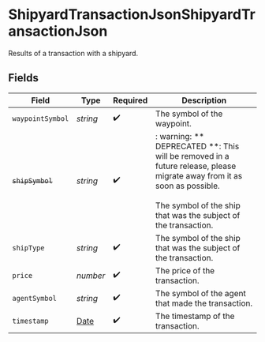 # ShipyardTransactionJsonShipyardTransactionJson

Results of a transaction with a shipyard.


## Fields

| Field                                                                                                                                                                                    | Type                                                                                                                                                                                     | Required                                                                                                                                                                                 | Description                                                                                                                                                                              |
| ---------------------------------------------------------------------------------------------------------------------------------------------------------------------------------------- | ---------------------------------------------------------------------------------------------------------------------------------------------------------------------------------------- | ---------------------------------------------------------------------------------------------------------------------------------------------------------------------------------------- | ---------------------------------------------------------------------------------------------------------------------------------------------------------------------------------------- |
| `waypointSymbol`                                                                                                                                                                         | *string*                                                                                                                                                                                 | :heavy_check_mark:                                                                                                                                                                       | The symbol of the waypoint.                                                                                                                                                              |
| ~~`shipSymbol`~~                                                                                                                                                                         | *string*                                                                                                                                                                                 | :heavy_check_mark:                                                                                                                                                                       | : warning: ** DEPRECATED **: This will be removed in a future release, please migrate away from it as soon as possible.<br/><br/>The symbol of the ship that was the subject of the transaction. |
| `shipType`                                                                                                                                                                               | *string*                                                                                                                                                                                 | :heavy_check_mark:                                                                                                                                                                       | The symbol of the ship that was the subject of the transaction.                                                                                                                          |
| `price`                                                                                                                                                                                  | *number*                                                                                                                                                                                 | :heavy_check_mark:                                                                                                                                                                       | The price of the transaction.                                                                                                                                                            |
| `agentSymbol`                                                                                                                                                                            | *string*                                                                                                                                                                                 | :heavy_check_mark:                                                                                                                                                                       | The symbol of the agent that made the transaction.                                                                                                                                       |
| `timestamp`                                                                                                                                                                              | [Date](https://developer.mozilla.org/en-US/docs/Web/JavaScript/Reference/Global_Objects/Date)                                                                                            | :heavy_check_mark:                                                                                                                                                                       | The timestamp of the transaction.                                                                                                                                                        |